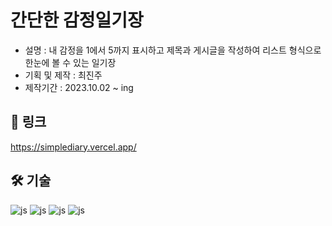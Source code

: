 # 간단한 감정일기장
- 설명 : 내 감정을 1에서 5까지 표시하고 제목과 게시글을 작성하여 리스트 형식으로 한눈에 볼 수 있는 일기장 <br />
- 기획 및 제작 : 최진주 <br />
- 제작기간 : 2023.10.02 ~ ing <br />

## 🔗 링크
https://simplediary.vercel.app/

## 🛠️ 기술

![js](https://img.shields.io/badge/HTML5-E34F26?style=for-the-badge&logo=html5&logoColor=white)
![js](https://img.shields.io/badge/CSS3-1572B6?style=for-the-badge&logo=css3&logoColor=white)
![js](https://img.shields.io/badge/React-20232A?style=for-the-badge&logo=react&logoColor=61DAFB)
![js](https://img.shields.io/badge/Vercel-000000?style=for-the-badge&logo=vercel&logoColor=white)
  
